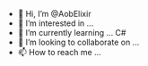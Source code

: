 - 👋 Hi, I’m @AobElixir
- 👀 I’m interested in ...
- 🌱 I’m currently learning ... C#
- 💞️ I’m looking to collaborate on ...
- 📫 How to reach me ...

<!---
AobElixir/AobElixir is a ✨ special ✨ repository because its `README.md` (this file) appears on your GitHub profile.
You can click the Preview link to take a look at your changes.
--->
